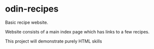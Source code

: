 # odin-recipes

Basic recipe website. 

Website consists of a main index page which has links to a few recipes. 

This project will demonstrate purely HTML skills